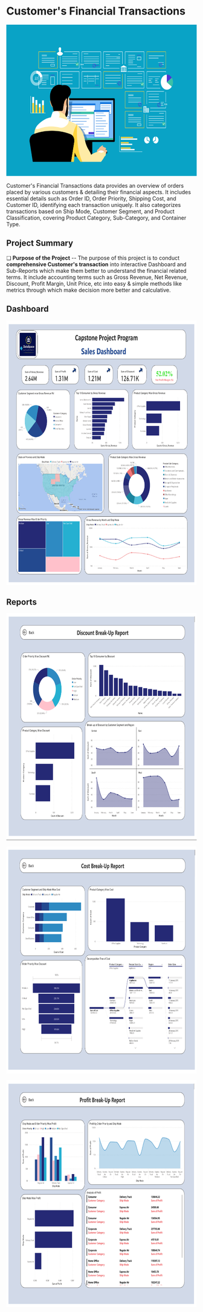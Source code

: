 # Customer's Financial Transactions

<p align = "center">
    <img src="https://github.com/ShubhamPadiya2002/Customer_Financial_transactions--Power-BI/blob/main/Images/d5f77c104128975.5f5bdc0d6d7b6.gif" alt="Example GIF" width="800" height="400">
</p>

Customer's Financial Transactions data provides an overview of orders placed by various customers & detailing their financial aspects. It includes essential details such as Order ID, Order Priority, Shipping Cost, and Customer ID, identifying each transaction uniquely. It also categorizes transactions based on Ship Mode, Customer Segment, and Product Classification, covering Product Category, Sub-Category, and Container Type.

## Project Summary

❑ **Purpose of the Project** -- The purpose of this project is to conduct **comprehensive Customer's transaction** into interactive Dashboard and Sub-Reports which make them better to understand the financial related terms. It include accounting terms such as Gross Revenue, Net Revenue, Discount, Profit Margin, Unit Price, etc into easy & simple methods like metrics through which make decision more better and calculative.

## Dashboard

<p align = "center">
    <img src="https://github.com/ShubhamPadiya2002/Customer_Financial_transactions--Power-BI/blob/main/Images/Screenshot%202025-03-10%20211730%20(Sales).png" alt="Example IMG" width="900" height="700">
</p>

## Reports

<p align = "center">
    <img src="https://github.com/ShubhamPadiya2002/Customer_Financial_transactions--Power-BI/blob/main/Images/Screenshot%202025-03-10%20212546.png" alt="Example IMG" width="800" height="600">
</p>

<p align = "center">
    <img src="https://github.com/ShubhamPadiya2002/Customer_Financial_transactions--Power-BI/blob/main/Images/Screenshot%202025-03-10%20212649%20C.png" alt="Example IMG" width="800" height="600">
</p>

<p align = "center">
    <img src="https://github.com/ShubhamPadiya2002/Customer_Financial_transactions--Power-BI/blob/main/Images/Screenshot%202025-03-10%20212743%20P.png" alt="Example IMG" width="800" height="600">
</p>









